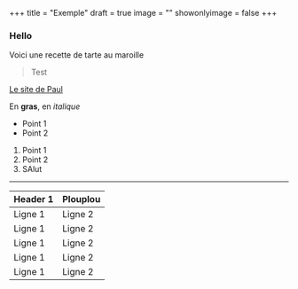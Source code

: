 +++
title = "Exemple"
draft = true
image = ""
showonlyimage = false
+++

### Hello

Voici une recette de tarte au maroille

> Test

[Le site de Paul](https://www.ber.gp)

En __gras__, en _italique_

- Point 1
- Point 2

1. Point 1
2. Point 2
1. SAlut

---

| Header 1 | Plouplou |
|-|-|
|Ligne 1 | Ligne 2|
|Ligne 1 | Ligne 2|
|Ligne 1 | Ligne 2|
|Ligne 1 | Ligne 2|
|Ligne 1 | Ligne 2|